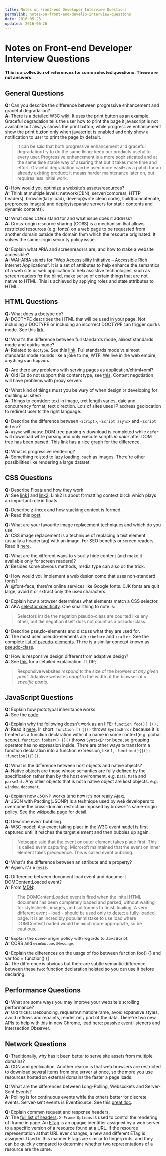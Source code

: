 ```yaml
---
title: Notes on Front-end Developer Interview Questions
permalink: notes-on-front-end-develip-interview-questions
date: 2016-05-23
updated: 2016-06-26
---
```


# Notes on Front-end Developer Interview Questions

**This is a collection of references for some selected questions. These are
not answers.**

## General Questions

**Q:** Can you describe the difference between progressive enhancement and graceful degradation?  
**A:** There is a detailed W3C [wiki](https://www.w3.org/wiki/Graceful_degradation_versus_progressive_enhancement).
It uses the print button as an example. Graceful degradation tells the user how
to print the page if javascript is not available but always shows the print button,
while progressive enhancement show the print button only when javascript is enabled
and only show a notification to user to print the page by default.

> It can be said that both progressive enhancement and graceful degradation try to
> do the same thing: keep our products useful to every user. Progressive enhancement
> is a more sophisticated and at the same time stable way of assuring that but it
> takes more time and effort. Graceful degradation can be used more easily as a
> patch for an already existing product; it means harder maintenance later on, but
> requires less initial work.

**Q:** How would you optimize a website's assets/resources?  
**A:** Think at multiple levels: network(CDN), server(compress, HTTP headers),
browser(lazy load), develop(write clean code), build(concatenate, preprocess images)
and deploy(separate servers for static contents and dynamic contents).

**Q:** What does CORS stand for and what issue does it address?  
**A:** Cross-origin resource sharing (CORS) is a mechanism that allows restricted
resources (e.g. fonts) on a web page to be requested from another domain outside
the domain from which the resource originated. It solves the same-origin security
policy issue.

**Q:** Explain what ARIA and screenreaders are, and how to make a website accessible?  
**A:** WAI-ARIA stands for “Web Accessibility Initiative – Accessible Rich Internet Applications”.
It is a set of attributes to help enhance the semantics of a web site or web application
to help assistive technologies, such as screen readers for the blind, make sense
of certain things that are not native to HTML. This is achieved by applying roles
and state attributes to HTML.

## HTML Questions

**Q:** What does a doctype do?  
**A:** DOCTYPE describes the HTML that will be used in your page. Not including a
DOCTYPE or including an incorrect DOCTYPE can trigger quirks mode. See this
[link](https://en.wikipedia.org/wiki/Quirks_mode#Comparison_of_document_types).


**Q:** What's the difference between full standards mode, almost standards mode and quirks mode?  
**A:** Related to `doctype`. See this [link](https://hsivonen.fi/doctype/). Full
standards mode vs almost standards mode sounds like a joke to me, WTF. We live in
the web empire, anything can happen.

**Q:** Are there any problems with serving pages as application/xhtml+xml?  
**A:** Old IEs do not support this content type, see [this](http://caniuse.com/#feat=xhtml).
Content negotiation will have problems with proxy servers.

**Q:** What kind of things must you be wary of when design or developing for multilingual sites?  
**A:** Things to consider: text in image, text length varies, date and concurrency
format, text direction.
Lots of sites uses IP address geolocation to redirect user to the right language.

**Q:** Describe the difference between `<script>`, `<script async>` and `<script defer>`?  
**A:** `async` will pause DOM tree parsing is download is completed while `defer`
will download while parsing and only execute scripts *in order* after DOM tree has
been parsed. This [link](http://www.growingwiththeweb.com/2014/02/async-vs-defer-attributes.html)
has a nice graph for the difference.

**Q:** What is progressive rendering?  
**A:** Something related to lazy loading, such as images. There're other possibilities
like rendering a large dataset.

## CSS Questions

**Q:** Describe Floats and how they work  
**A:** See [link1](http://phrogz.net/css/understandingfloats.html) and
[link2](https://developer.mozilla.org/en-US/docs/Web/Guide/CSS/Block_formatting_context).
Link2 is about formatting context block which plays an important role in floats.

**Q:** Describe z-index and how stacking context is formed.  
**A:** Read this [post](http://philipwalton.com/articles/what-no-one-told-you-about-z-index/).

**Q:** What are your favourite image replacement techniques and which do you use  
**A:** CSS image replacement is a technique of replacing a text element (usually a
header tag) with an image. For SEO benefits or screen readers. Read it
[here](https://css-tricks.com/css-image-replacement/).

**Q:** What are the different ways to visually hide content (and make it available
only for screen readers)?  
**A:** Besides some obvious methods, media type can also do the trick.

**Q:** How would you implement a web design comp that uses non-standard fonts?  
**A:** @font-face, there're online services like Google fonts. CJK fonts are quit
large, avoid it or extract only the used characters.

**Q:** Explain how a browser determines what elements match a CSS selector.  
**A:** AKA [selector specificity](https://www.w3.org/TR/selectors/#specificity).
One small thing to note is:
> Selectors inside the negation pseudo-class are counted like any other, but the
> negation itself does not count as a pseudo-class.

**Q:** Describe pseudo-elements and discuss what they are used for.  
**A:** The most used pseudo-elements are `::before` and `::after`. See the complete
[list of pseudo-elements](https://developer.mozilla.org/en-US/docs/Web/CSS/Pseudo-elements).
There is a similar concept known as [pseudo-class](https://developer.mozilla.org/en-US/docs/Web/CSS/pseudo-classes).

**Q:** How is responsive design different from adaptive design?  
**A:** See [this](https://css-tricks.com/the-difference-between-responsive-and-adaptive-design/)
for a detailed explaination. TLDR;
> Responsive websites *respond* to the size of the browser *at any given point*.
> Adaptive websites *adapt* to the width of the browser *at a specific points*.

## JavaScript Questions

**Q:** Explain how prototypal inheritance works.  
**A:** See the [code](https://jsfiddle.net/cpylua/0pux87xp/).

**Q:** Explain why the following doesn't work as an IIFE: `function foo(){ }();`  
**A:** Read it [here](http://dmitrysoshnikov.com/ecmascript/chapter-5-functions/#question-about-surrounding-parentheses).
In short: `function () {}()` throws `SyntaxError` because it is treated as a function
declaration without a name in some context(e.g. global scope). `function foobar() {}()` throws `SyntaxError`
because grouping operator has no expression inside. There are other ways to transform
a function declaration into a function expression, like `1, function(){}(); !function(){}()`.

**Q:** What is the difference between host objects and native objects?  
**A:** Native objects are those whose semantics are fully defined by the specification
rather than by the host environment. e.g. `Date`, `Math` and `parseInt`. Any other
objects that is not a native object are host objects. e.g. `window`, `document`.

**Q:** Explain how JSONP works (and how it's not really Ajax).  
**A:** JSON with Padding(JSONP) is a technique used by web developers to overcome
the cross-domain restriction imposed by browser's same-origin policy. See the
[wikipedia page](https://en.wikipedia.org/wiki/JSONP) for detail.

**Q:** Describe event bubbling.  
**A:** W3C model: Any event taking place in the W3C event model is first captured
until it reaches the target element and then bubbles up again.
> Netscape said that the event on outer element takes place first. This is called event capturing.
> Microsoft maintained that the event on inner element takes precedence. This is called event bubbling.

**Q:** What's the difference between an attribute and a property?  
**A:** Again, it's a [mess](http://stackoverflow.com/questions/5874652/prop-vs-attr/5884994#5884994).

**Q:** Difference between document load event and document DOMContentLoaded event?  
**A:** From [MDN](https://developer.mozilla.org/en-US/docs/Web/Events/DOMContentLoaded):
>The DOMContentLoaded event is fired when the initial HTML document has been
completely loaded and parsed, without waiting for stylesheets, images, and
subframes to finish loading. A very different event - load - should be used only
to detect a fully-loaded page. It is an incredibly popular mistake to use load where
DOMContentLoaded would be much more appropriate, so be cautious.

**Q:** Explain the same-origin policy with regards to JavaScript.  
**A:** CORS and `window.postMessage`.

**Q:** Explain the differences on the usage of foo between function foo() {} and var foo = function() {}  
**A:** The difference is obvious but there are subtle semantic difference between
these two: function declaration hoisted so you can use it before declaring.

## Performance Questions

**Q:** What are some ways you may improve your website's scrolling performance?  
**A:** Old tricks: Debouncing, requestAnimationFrame, avoid expansive styles, avoid reflows
and repaints, render only part of the data. There're two new APIs to help with this
in new Chrome, read [here](http://blog.chromium.org/2016/05/new-apis-to-help-developers-improve.html):
passive event listeners and Intersection Observer.

## Network Questions

**Q:** Traditionally, why has it been better to serve site assets from multiple domains?  
**A:** CDN and geolocation. Another reason is that web browsers are restricted to
download several items from one server at once, so the more you use resources hosted on external
domains the faster a page loads.

**Q:** What are the differences between Long-Polling, Websockets and Server-Sent Events?  
**A:** Polling is for continuous events while the others better for discrete events.
Server-sent events is EventSource. See this [great doc](https://github.com/kriskowal/gtor).

**Q:** Explain common request and response headers.  
**A:** The [full list of headers](https://www.w3.org/Protocols/rfc2616/rfc2616-sec14.html).
`X-Frame-Options` is used to control the rendering of iframe in page. An
[ETag](https://en.wikipedia.org/wiki/HTTP_ETag) is
an opaque identifier assigned by a web server to a specific version of a resource
found at a URL. If the resource representation at that URL ever changes, a new and
different ETag is assigned. Used in this manner ETags are similar to fingerprints,
and they can be quickly compared to determine whether two representations of a
resource are the same.
